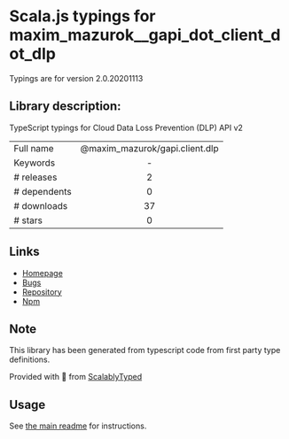 
# Scala.js typings for maxim_mazurok__gapi_dot_client_dot_dlp

Typings are for version 2.0.20201113

## Library description:
TypeScript typings for Cloud Data Loss Prevention (DLP) API v2

|                    |                 |
| ------------------ | :-------------: |
| Full name          | @maxim_mazurok/gapi.client.dlp |
| Keywords           | - |
| # releases         | 2 |
| # dependents       | 0 |
| # downloads        | 37 |
| # stars            | 0 |

## Links
- [Homepage](https://github.com/Maxim-Mazurok/google-api-typings-generator#readme)
- [Bugs](https://github.com/Maxim-Mazurok/google-api-typings-generator/issues)
- [Repository](https://github.com/Maxim-Mazurok/google-api-typings-generator)
- [Npm](https://www.npmjs.com/package/%40maxim_mazurok%2Fgapi.client.dlp)
    


## Note
This library has been generated from typescript code from first party type definitions.

Provided with :purple_heart: from [ScalablyTyped](https://github.com/oyvindberg/ScalablyTyped)

## Usage
See [the main readme](../../readme.md) for instructions.


